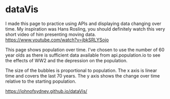 # dataVis

I made this page to practice using APIs and displaying data changing over time. My inspiration was Hans Rosling, you should definitely watch this very short video of him presenting moving data. https://www.youtube.com/watch?v=jbkSRLYSojo

This page shows population over time. I've chosen to use the number of 60 year olds as there is sufficient data available from api.population.io to see the effects of WW2 and the depression on the population.

The size of the bubbles is proportional to population. The x axis is linear time and covers the last 70 years. The y axis shows the change over time relative to the starting population.

https://johnofsydney.github.io/dataVis/
